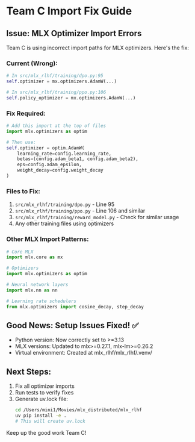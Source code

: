 # Team C Import Fix Guide

## Issue: MLX Optimizer Import Errors

Team C is using incorrect import paths for MLX optimizers. Here's the fix:

### Current (Wrong):
```python
# In src/mlx_rlhf/training/dpo.py:95
self.optimizer = mx.optimizers.AdamW(...)

# In src/mlx_rlhf/training/ppo.py:106  
self.policy_optimizer = mx.optimizers.AdamW(...)
```

### Fix Required:
```python
# Add this import at the top of files
import mlx.optimizers as optim

# Then use:
self.optimizer = optim.AdamW(
    learning_rate=config.learning_rate,
    betas=(config.adam_beta1, config.adam_beta2),
    eps=config.adam_epsilon,
    weight_decay=config.weight_decay
)
```

### Files to Fix:
1. `src/mlx_rlhf/training/dpo.py` - Line 95
2. `src/mlx_rlhf/training/ppo.py` - Line 106 and similar
3. `src/mlx_rlhf/training/reward_model.py` - Check for similar usage
4. Any other training files using optimizers

### Other MLX Import Patterns:
```python
# Core MLX
import mlx.core as mx

# Optimizers
import mlx.optimizers as optim

# Neural network layers
import mlx.nn as nn

# Learning rate schedulers
from mlx.optimizers import cosine_decay, step_decay
```

## Good News: Setup Issues Fixed! ✅

- Python version: Now correctly set to >=3.13
- MLX versions: Updated to mlx>=0.27.1, mlx-lm>=0.26.2
- Virtual environment: Created at mlx_rlhf/mlx_rlhf/.venv/

## Next Steps:

1. Fix all optimizer imports
2. Run tests to verify fixes
3. Generate uv.lock file:
   ```bash
   cd /Users/mini1/Movies/mlx_distributed/mlx_rlhf
   uv pip install -e .
   # This will create uv.lock
   ```

Keep up the good work Team C!